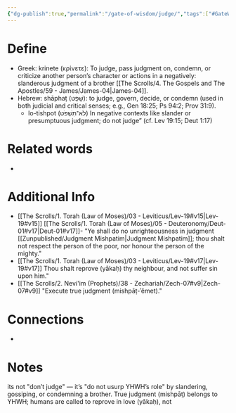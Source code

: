 ```yaml
---
{"dg-publish":true,"permalink":"/gate-of-wisdom/judge/","tags":["#GateWisdom"]}
---
```


# Define
- Greek: krinete (κρίνετε): To judge, pass judgment on, condemn, or criticize another person’s character or actions in a negatively: slanderous judgment of a brother [[The Scrolls/4. The Gospels and The Apostles/59 - James/James-04\|James-04]].
- Hebrew: shāphaṭ (שָׁפַט): to judge, govern, decide, or condemn (used in both judicial and critical senses; e.g., Gen 18:25; Ps 94:2; Prov 31:9). 
	- lo-tishpot (לֹא־תִשְׁפֹּט) In negative contexts like slander or presumptuous judgment; do not judge” (cf. Lev 19:15; Deut 1:17)


# Related words
- 

# Additional Info
- [[The Scrolls/1. Torah (Law of Moses)/03 - Leviticus/Lev-19#v15\|Lev-19#v15]] [[The Scrolls/1. Torah (Law of Moses)/05 - Deuteronomy/Deut-01#v17\|Deut-01#v17]]- "Ye shall do no unrighteousness in judgment [[Zunpublished/Judgment Mishpatim\|Judgment Mishpatim]]; thou shalt not respect the person of the poor, nor honour the person of the mighty."
- [[The Scrolls/1. Torah (Law of Moses)/03 - Leviticus/Lev-19#v17\|Lev-19#v17]] Thou shalt reprove (yākaḥ) thy neighbour, and not suffer sin upon him."
- [[The Scrolls/2. Nevi'im (Prophets)/38 - Zechariah/Zech-07#v9\|Zech-07#v9]] "Execute true judgment (mishpāṭ-ʾĕmet)."

# Connections
- 

# Notes
its not "don’t judge" — it’s "do not usurp YHWH’s role" by slandering, gossiping, or condemning a brother. True judgment (mishpāṭ) belongs to YHWH; humans are called to reprove in love (yākaḥ), not 

